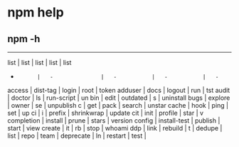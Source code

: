 # npm help

## npm -h
------
list        |   list            |   list        |   list        |   list
-           |   -               |   -           |   -           |   -
access      |   dist-tag        |   login       |   root        |   token
adduser     |   docs            |   logout      |   run         |   tst
audit       |   doctor          |   ls          |   run-script  |   un
bin         |   edit            |   outdated    |   s           |   uninstall
bugs        |   explore         |   owner       |   se          |   unpublish
c           |   get             |   pack        |   search      |   unstar
cache       |   hook            |   ping        |   set         |   up
ci          |   i               |   prefix      |   shrinkwrap  |   update
cit         |   init            |   profile     |   star        |   v
completion  |   install         |   prune       |   stars       |   version
config      |   install-test    |   publish     |   start       |   view
create      |   it              |   rb          |   stop        |   whoami
ddp         |   link            |   rebuild     |   t           |
dedupe      |   list            |   repo        |   team        |
deprecate   |   ln              |   restart     |   test        |






